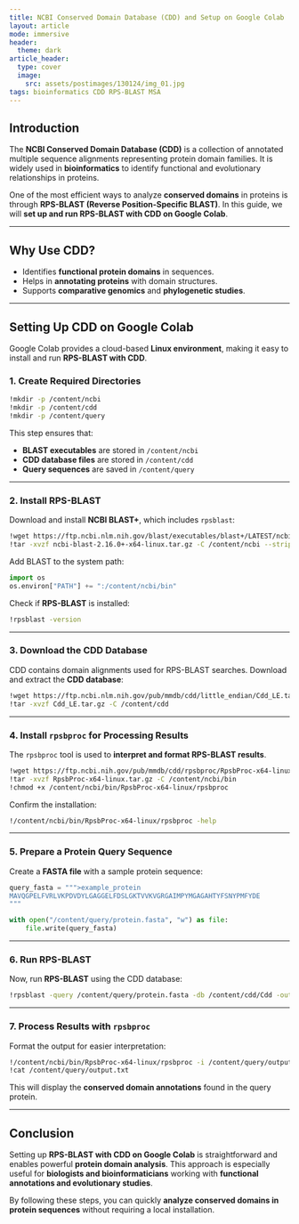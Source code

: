 ```yaml
---
title: NCBI Conserved Domain Database (CDD) and Setup on Google Colab
layout: article
mode: immersive
header:
  theme: dark
article_header:
  type: cover
  image:
    src: assets/postimages/130124/img_01.jpg
tags: bioinformatics CDD RPS-BLAST MSA
---
```


## **Introduction**
The **NCBI Conserved Domain Database (CDD)** is a collection of annotated multiple sequence alignments representing protein domain families. It is widely used in **bioinformatics** to identify functional and evolutionary relationships in proteins.

One of the most efficient ways to analyze **conserved domains** in proteins is through **RPS-BLAST (Reverse Position-Specific BLAST)**. In this guide, we will **set up and run RPS-BLAST with CDD on Google Colab**.

---

## **Why Use CDD?**
- Identifies **functional protein domains** in sequences.
- Helps in **annotating proteins** with domain structures.
- Supports **comparative genomics** and **phylogenetic studies**.

---

## **Setting Up CDD on Google Colab**
Google Colab provides a cloud-based **Linux environment**, making it easy to install and run **RPS-BLAST with CDD**.

### **1. Create Required Directories**
```bash
!mkdir -p /content/ncbi
!mkdir -p /content/cdd
!mkdir -p /content/query
```
This step ensures that:
- **BLAST executables** are stored in `/content/ncbi`
- **CDD database files** are stored in `/content/cdd`
- **Query sequences** are saved in `/content/query`

---

### **2. Install RPS-BLAST**
Download and install **NCBI BLAST+**, which includes `rpsblast`:
```bash
!wget https://ftp.ncbi.nlm.nih.gov/blast/executables/blast+/LATEST/ncbi-blast-2.16.0+-x64-linux.tar.gz
!tar -xvzf ncbi-blast-2.16.0+-x64-linux.tar.gz -C /content/ncbi --strip-components=1
```

Add BLAST to the system path:
```python
import os
os.environ["PATH"] += ":/content/ncbi/bin"
```

Check if **RPS-BLAST** is installed:
```bash
!rpsblast -version
```

---

### **3. Download the CDD Database**
CDD contains domain alignments used for RPS-BLAST searches. Download and extract the **CDD database**:
```bash
!wget https://ftp.ncbi.nlm.nih.gov/pub/mmdb/cdd/little_endian/Cdd_LE.tar.gz
!tar -xvzf Cdd_LE.tar.gz -C /content/cdd
```

---

### **4. Install `rpsbproc` for Processing Results**
The `rpsbproc` tool is used to **interpret and format RPS-BLAST results**.

```bash
!wget https://ftp.ncbi.nih.gov/pub/mmdb/cdd/rpsbproc/RpsbProc-x64-linux.tar.gz
!tar -xvzf RpsbProc-x64-linux.tar.gz -C /content/ncbi/bin
!chmod +x /content/ncbi/bin/RpsbProc-x64-linux/rpsbproc
```

Confirm the installation:
```bash
!/content/ncbi/bin/RpsbProc-x64-linux/rpsbproc -help
```

---

### **5. Prepare a Protein Query Sequence**
Create a **FASTA file** with a sample protein sequence:
```python
query_fasta = """>example_protein
MAVQGPELFVRLVKPDVDYLGAGGELFDSLGKTVVKVGRGAIMPYMGAGAHTYFSNYPMFYDE
"""

with open("/content/query/protein.fasta", "w") as file:
    file.write(query_fasta)
```

---

### **6. Run RPS-BLAST**
Now, run **RPS-BLAST** using the CDD database:
```bash
!rpsblast -query /content/query/protein.fasta -db /content/cdd/Cdd -out /content/query/output.asn -outfmt 11
```

---

### **7. Process Results with `rpsbproc`**
Format the output for easier interpretation:
```bash
!/content/ncbi/bin/RpsbProc-x64-linux/rpsbproc -i /content/query/output.asn -o /content/query/output.txt
!cat /content/query/output.txt
```

This will display the **conserved domain annotations** found in the query protein.

---

## **Conclusion**
Setting up **RPS-BLAST with CDD on Google Colab** is straightforward and enables powerful **protein domain analysis**. This approach is especially useful for **biologists and bioinformaticians** working with **functional annotations and evolutionary studies**.

By following these steps, you can quickly **analyze conserved domains in protein sequences** without requiring a local installation.
